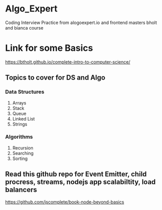 # Algo_Expert
Coding Interview Practice from alogoexpert.io and frontend masters bholt and bianca course

# Link for some Basics
https://btholt.github.io/complete-intro-to-computer-science/

## Topics to cover for DS and Algo

### Data Structures
1) Arrays
2) Stack
3) Queue
4) Linked List
5) Strings


### Algorithms
1) Recursion
2) Searching
3) Sorting


## Read this github repo for Event Emitter, child procress, streams, nodejs app scalabiltity, load balancers
https://github.com/jscomplete/book-node-beyond-basics
